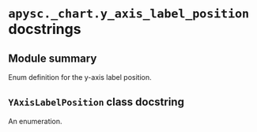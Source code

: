 # `apysc._chart.y_axis_label_position` docstrings

## Module summary

Enum definition for the y-axis label position.

## `YAxisLabelPosition` class docstring

An enumeration.